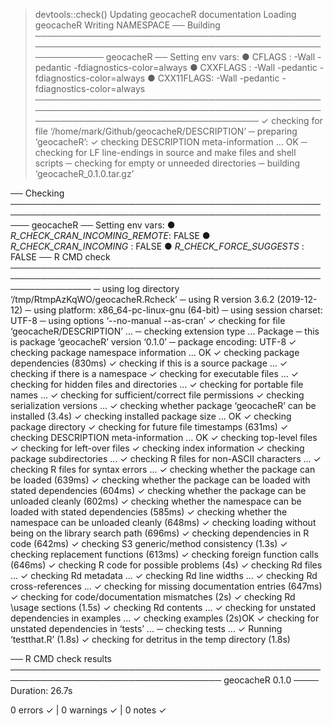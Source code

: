 > devtools::check()
Updating geocacheR documentation
Loading geocacheR
Writing NAMESPACE
── Building ─────────────────────────────────────────────────────────────────────────────────────────────────────── geocacheR ──
Setting env vars:
● CFLAGS    : -Wall -pedantic -fdiagnostics-color=always
● CXXFLAGS  : -Wall -pedantic -fdiagnostics-color=always
● CXX11FLAGS: -Wall -pedantic -fdiagnostics-color=always
────────────────────────────────────────────────────────────────────────────────────────────────────────────────────────────────
✓  checking for file ‘/home/mark/Github/geocacheR/DESCRIPTION’
─  preparing ‘geocacheR’:
✓  checking DESCRIPTION meta-information ... OK
─  checking for LF line-endings in source and make files and shell scripts
─  checking for empty or unneeded directories
─  building ‘geocacheR_0.1.0.tar.gz’
   
── Checking ─────────────────────────────────────────────────────────────────────────────────────────────────────── geocacheR ──
Setting env vars:
● _R_CHECK_CRAN_INCOMING_REMOTE_: FALSE
● _R_CHECK_CRAN_INCOMING_       : FALSE
● _R_CHECK_FORCE_SUGGESTS_      : FALSE
── R CMD check ─────────────────────────────────────────────────────────────────────────────────────────────────────────────────
─  using log directory ‘/tmp/RtmpAzKqWO/geocacheR.Rcheck’
─  using R version 3.6.2 (2019-12-12)
─  using platform: x86_64-pc-linux-gnu (64-bit)
─  using session charset: UTF-8
─  using options ‘--no-manual --as-cran’
✓  checking for file ‘geocacheR/DESCRIPTION’ ...
─  checking extension type ... Package
─  this is package ‘geocacheR’ version ‘0.1.0’
─  package encoding: UTF-8
✓  checking package namespace information ... OK
✓  checking package dependencies (830ms)
✓  checking if this is a source package ...
✓  checking if there is a namespace
✓  checking for executable files ...
✓  checking for hidden files and directories ...
✓  checking for portable file names ...
✓  checking for sufficient/correct file permissions
✓  checking serialization versions ...
✓  checking whether package ‘geocacheR’ can be installed (3.4s)
✓  checking installed package size ... OK
✓  checking package directory
✓  checking for future file timestamps (631ms)
✓  checking DESCRIPTION meta-information ... OK
✓  checking top-level files
✓  checking for left-over files
✓  checking index information
✓  checking package subdirectories ... 
✓  checking R files for non-ASCII characters ...
✓  checking R files for syntax errors ...
✓  checking whether the package can be loaded (639ms)
✓  checking whether the package can be loaded with stated dependencies (604ms)
✓  checking whether the package can be unloaded cleanly (602ms)
✓  checking whether the namespace can be loaded with stated dependencies (585ms)
✓  checking whether the namespace can be unloaded cleanly (648ms)
✓  checking loading without being on the library search path (696ms)
✓  checking dependencies in R code (642ms)
✓  checking S3 generic/method consistency (1.3s)
✓  checking replacement functions (613ms)
✓  checking foreign function calls (646ms)
✓  checking R code for possible problems (4s)
✓  checking Rd files ...
✓  checking Rd metadata ...
✓  checking Rd line widths ...
✓  checking Rd cross-references ...
✓  checking for missing documentation entries (647ms)
✓  checking for code/documentation mismatches (2s)
✓  checking Rd \usage sections (1.5s)
✓  checking Rd contents ... 
✓  checking for unstated dependencies in examples ... 
✓  checking examples (2s)OK
✓  checking for unstated dependencies in ‘tests’ ...
─  checking tests ...
✓  Running ‘testthat.R’ (1.8s)
✓  checking for detritus in the temp directory (1.8s)
   
   
── R CMD check results ──────────────────────────────────────────────────────────────────────────────────── geocacheR 0.1.0 ────
Duration: 26.7s

0 errors ✓ | 0 warnings ✓ | 0 notes ✓
> 